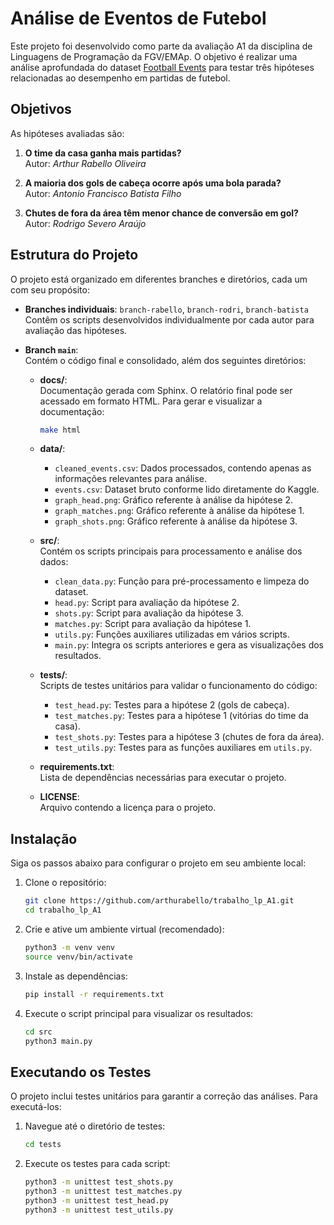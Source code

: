 # Análise de Eventos de Futebol

Este projeto foi desenvolvido como parte da avaliação A1 da disciplina de Linguagens de Programação da FGV/EMAp. O objetivo é realizar uma análise aprofundada do dataset [Football Events](https://www.kaggle.com/datasets/secareanualin/football-events) para testar três hipóteses relacionadas ao desempenho em partidas de futebol.

## Objetivos

As hipóteses avaliadas são:

1. **O time da casa ganha mais partidas?**  
   Autor: *Arthur Rabello Oliveira*

2. **A maioria dos gols de cabeça ocorre após uma bola parada?**  
   Autor: *Antonio Francisco Batista Filho*

3. **Chutes de fora da área têm menor chance de conversão em gol?**  
   Autor: *Rodrigo Severo Araújo*

## Estrutura do Projeto

O projeto está organizado em diferentes branches e diretórios, cada um com seu propósito:

- **Branches individuais**: `branch-rabello`, `branch-rodri`, `branch-batista`  
  Contêm os scripts desenvolvidos individualmente por cada autor para avaliação das hipóteses.
  
- **Branch `main`**:  
  Contém o código final e consolidado, além dos seguintes diretórios:
  
  - **docs/**:  
    Documentação gerada com Sphinx. O relatório final pode ser acessado em formato HTML. Para gerar e visualizar a documentação:
    ```bash
    make html
    ```

  - **data/**:  
    - `cleaned_events.csv`: Dados processados, contendo apenas as informações relevantes para análise.
    - `events.csv`: Dataset bruto conforme lido diretamente do Kaggle.
    - `graph_head.png`: Gráfico referente à análise da hipótese 2.
    - `graph_matches.png`: Gráfico referente à análise da hipótese 1.
    - `graph_shots.png`: Gráfico referente à análise da hipótese 3.

  - **src/**:  
    Contém os scripts principais para processamento e análise dos dados:
    - `clean_data.py`: Função para pré-processamento e limpeza do dataset.
    - `head.py`: Script para avaliação da hipótese 2.
    - `shots.py`: Script para avaliação da hipótese 3.
    - `matches.py`: Script para avaliação da hipótese 1.
    - `utils.py`: Funções auxiliares utilizadas em vários scripts.
    - `main.py`: Integra os scripts anteriores e gera as visualizações dos resultados.

  - **tests/**:  
    Scripts de testes unitários para validar o funcionamento do código:
    - `test_head.py`: Testes para a hipótese 2 (gols de cabeça).
    - `test_matches.py`: Testes para a hipótese 1 (vitórias do time da casa).
    - `test_shots.py`: Testes para a hipótese 3 (chutes de fora da área).
    - `test_utils.py`: Testes para as funções auxiliares em `utils.py`.

  - **requirements.txt**:  
    Lista de dependências necessárias para executar o projeto.

  - **LICENSE**:  
    Arquivo contendo a licença para o projeto.

## Instalação

Siga os passos abaixo para configurar o projeto em seu ambiente local:

1. Clone o repositório:
   ```bash
   git clone https://github.com/arthurabello/trabalho_lp_A1.git
   cd trabalho_lp_A1
   ```

2. Crie e ative um ambiente virtual (recomendado):
   ```bash
   python3 -m venv venv
   source venv/bin/activate 
   ```

3. Instale as dependências:
   ```bash
   pip install -r requirements.txt
   ```

4. Execute o script principal para visualizar os resultados:
   ```bash
   cd src
   python3 main.py
   ```

## Executando os Testes

O projeto inclui testes unitários para garantir a correção das análises. Para executá-los:

1. Navegue até o diretório de testes:
   ```bash
   cd tests
   ```

2. Execute os testes para cada script:
   ```bash
   python3 -m unittest test_shots.py
   python3 -m unittest test_matches.py
   python3 -m unittest test_head.py
   python3 -m unittest test_utils.py
   ```
